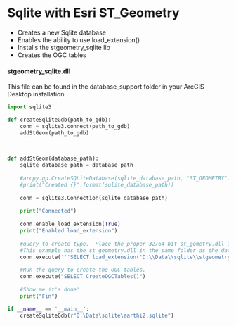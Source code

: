 # Sqlite with Esri ST_Geometry
- Creates a new Sqlite database
- Enables the ability to use load_extension()
- Installs the stgeometry_sqlite lib
- Creates the OGC tables

#### stgeometry_sqlite.dll
This file can be found in the database_support folder in your ArcGIS Desktop installation

```python
import sqlite3

def createSqliteGdb(path_to_gdb):
    conn = sqlite3.connect(path_to_gdb)
    addStGeom(path_to_gdb)
  
  

def addStGeom(database_path):
    sqlite_database_path = database_path
    
    #arcpy.gp.CreateSQLiteDatabase(sqlite_database_path, "ST_GEOMETRY")
    #print("Created {}".format(sqlite_database_path))
    
    conn = sqlite3.Connection(sqlite_database_path)
    
    print("Connected")
    
    conn.enable_load_extension(True)
    print("Enabled load_extension")
    
    #query to create type.  Place the proper 32/64 bit st_gometry.dll in a good place.  
    #This example has the st_geometry.dll in the same folder as the database
    conn.execute('''SELECT load_extension('D:\\Data\\sqlite\\stgeometry_sqlite_64.dll','SDE_SQL_funcs_init')''')
    
    #Run the query to create the OGC tables.
    conn.execute("SELECT CreateOGCTables()")
    
    #Show me it's done'
    print("Fin")

if __name__ == '__main__':
    createSqliteGdb(r"D:\Data\sqlite\aarthi2.sqlite")
```
